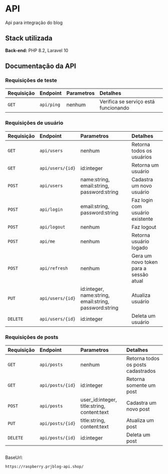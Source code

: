 
# API

Api para integração do blog

## Stack utilizada

**Back-end:** PHP 8.2, Laravel 10

## Documentação da API

### Requisições de teste

|Requisição          | Endpoint         | Parametros                                  | Detalhes                               |
| :----------------- | :--------------- | :------------------------------------------ | :------------------------------------- |
|`GET`               | `api/ping`       | nenhum                                      | Verifica se serviço está funcionando   |


### Requisições de usuário

|Requisição          | Endpoint         | Parametros                                              | Detalhes                               |
| :----------------- | :--------------- | :------------------------------------------------------ | :------------------------------------- |
|`GET`               | `api/users`      | nenhum                                                  | Retorna todos os usuários              |
|`GET`               | `api/users/{id}` | id:integer                                              | Retorna um usuário                     |
|`POST`              | `api/users`      | name:string, email:string, password:string              | Cadastra um novo usuário               |
|`POST`              | `api/login`      | email:string, password:string                           | Faz login com usuário existente        |
|`POST`              | `api/logout`     | nenhum                                                  | Faz logout                             |
|`POST`              | `api/me`         | nenhum                                                  | Retorna usuário logado                 |
|`POST`              | `api/refresh`    | nenhum                                                  | Gera um novo token para a sessão atual |
|`PUT`               | `api/users/{id}` | id:integer, name:string, email:string, password:string  | Atualiza usuário                       |
|`DELETE`            | `api/users/{id}` | id:integer                                              | Deleta um usuário                      |

### Requisições de posts

|Requisição          | Endpoint         | Parametros                                              | Detalhes                               |
| :----------------- | :--------------- | :------------------------------------------------------ | :------------------------------------- |
|`GET`               | `api/posts`      | nenhum                                                  | Retorna todos os posts cadastrados     |
|`GET`               | `api/posts/{id}` | id:integer                                              | Retorna somente um post                |
|`POST`              | `api/posts`      | user_id:integer, title:string, content:text             | Cadastra um novo post                  |
|`PUT`               | `api/posts/{id}` | title:string, content:text                              | Atualiza um post                       |
|`DELETE`            | `api/posts/{id}` | id:integer                                              | Deleta um post                         |

##

BaseUrl:
```bash
https://raspberry.prjblog-api.shop/
```
